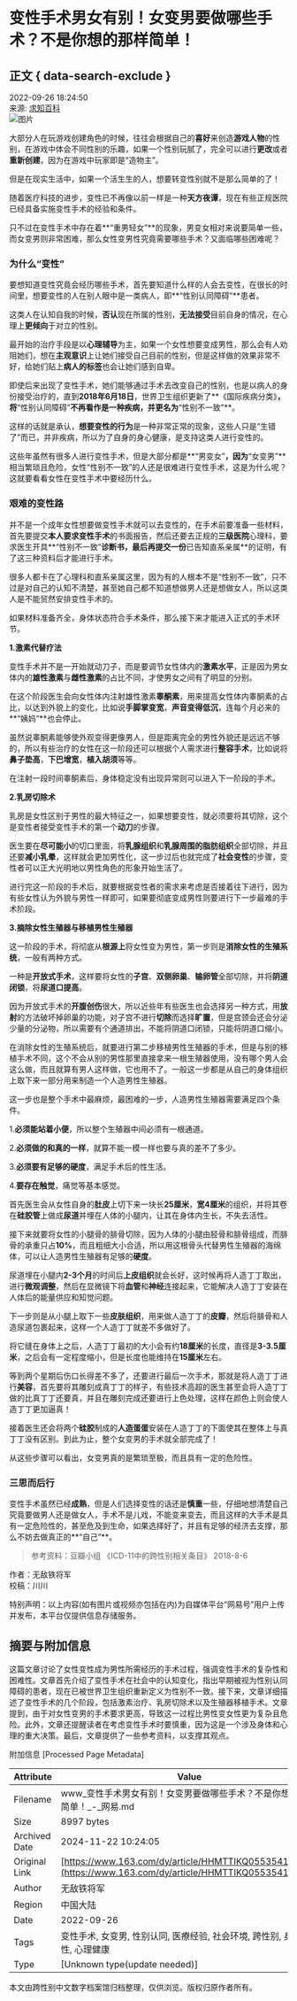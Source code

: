 # 变性手术男女有别！女变男要做哪些手术？不是你想的那样简单！

## 正文 { data-search-exclude }


2022-09-26 18:24:50  
来源: [求知百科](https://www.163.com/dy/media/T1650005913682.html)  
![图片](https://static.ws.126.net/163/f2e/dy_media/dy_media/static/images/ipLocation.f6d00eb.svg)

大部分人在玩游戏创建角色的时候，往往会根据自己的**喜好**来创造**游戏人物**的性别，在游戏中体会不同性别的乐趣，如果一个性别玩腻了，完全可以进行**更改**或者**重新创建**，因为在游戏中玩家即是“造物主”。

但是在现实生活中，如果一个活生生的人，想要转变性别就不是那么简单的了！

随着医疗科技的进步，变性已不再像以前一样是一种**天方夜谭**，现在有些正规医院已经具备实施变性手术的经验和条件。

只不过在变性手术中存在着**“重男轻女”**的现象，男变女相对来说要简单一些，而女变男则非常困难，那么女性变男性究竟需要哪些手术？又面临哪些困难呢？

### 为什么“变性”

要想知道变性究竟会经历哪些手术，首先要知道什么样的人会去变性，在很长的时间里，想要变性的人在别人眼中是一类病人，即**“性别认同障碍”**患者。

这类人在认知自我的时候，**否认**现在所属的性别，**无法接受**目前自身的情况，在心理上**更倾向**于对立的性别。

最开始的治疗手段是以**心理辅导**为主，如果一个女性想要变成男性，那么会有人劝阻她们，想在**主观意识**上让她们接受自己目前的性别，但是这样做的效果非常不好，给她们贴上**病人的标签**也会让她们感到自卑。

即使后来出现了变性手术，她们能够通过手术去改变自己的性别，也是以病人的身份接受治疗的，直到**2018年6月18日**，世界卫生组织更新了**《国际疾病分类》**，将**“性别认同障碍”**不再看作是一种疾病，并更名为**“性别不一致”**。

这样的话就是承认，**想要变性的行为**是一种非常正常的现象，这些人只是“生错了”而已，并非疾病，所以为了自身的身心健康，是支持这类人进行变性的。

这些年虽然有很多人进行变性手术，但是大部分都是**“男变女”**，因为**“女变男”**相当繁琐且危险，女性“性别不一致”的人还是很难进行变性手术，这是为什么呢？这就要看看女性在变性手术中要经历什么。

### 艰难的变性路

并不是一个成年女性想要做变性手术就可以去变性的，在手术前要准备一些材料，首先要提交**本人要求变性手术**的书面报告，然后还要去正规的**三级医院**心理科，要求医生开具**“性别不一致”**诊断书，最后再提交一份**已告知直系亲属**的证明，有了这三种资料后才能进行手术。

很多人都卡在了心理科和直系亲属这里，因为有的人根本不是“性别不一致”，只不过是对自己的认知不清楚，甚至她自己都不知道想做男人还是想做女人，所以这类人是不能贸然安排变性手术的。

如果材料准备齐全，身体状态符合手术条件，那么接下来才能进入正式的手术环节。

**1.激素代替疗法**

变性手术并不是一开始就动刀子，而是要调节女性体内的**激素水平**，正是因为男女体内的**雄性激素**与**雌性激素**的占比不同，才使男女之间有了明显的分别。

在这个阶段医生会向女性体内注射雄性激素**睾酮素**，用来提高女性体内睾酮素的占比，以达到外貌上的变化，比如说**手脚掌变宽**，**声音变得低沉**，连每个月必来的**“姨妈”**也会停止。

虽然说睾酮素能够使外观变得更像男人，但是距离完全的男性外貌还是远远不够的，所以有些治疗的女性在这一阶段还可以根据个人需求进行**整容手术**，比如说将**鼻子垫高**，**下巴增宽**，**植入胡须**等等。

在注射一段时间睾酮素后，身体稳定没有出现异常则可以进入下一阶段的手术。

**2.乳房切除术**

乳房是女性区别于男性的最大特征之一，如果想要变性，就必须要将其切除，这个是变性者接受变性手术的第一个**动刀**的步骤。

医生要在**尽可能小**的切口里面，将**乳腺组织**和**乳腺周围的脂肪组织**全部切除，并且还要**减小乳晕**，这样就会更加男性化，这一步过后也就完成了**社会变性**的步骤，变性者可以正大光明地以男性角色的形象开始生活了。

进行完这一阶段的手术后，就要根据变性者的需求来考虑是否接着往下进行，因为有些女性认为外貌与男性一样即可，如果要彻底变成男性则要进行下一步最难的手术阶段。

**3.摘除女性生殖器与移植男性生殖器**

这一阶段的手术，将彻底从**根源上**将女性变为男性，第一步则是**消除女性的生殖系统**，一般有两种方式。

一种是**开放式手术**，这样要将女性的**子宫**、**双侧卵巢**、**输卵管**全部切除，并将**阴道闭锁**，将**尿道口提高**。

因为开放式手术的**开腹创伤**很大，所以近些年有些医生也会选择另一种方式，用**放射**的方法破坏掉卵巢的功能，对子宫不进行**切除**而选择**旷置**，但是宫颈会还会分泌少量的分泌物，所以需要有个通道排出，不能将阴道口闭锁，只能将阴道口缩小。

在消除女性的生殖系统后，就要进行第二步移植男性生殖器的手术，但是与别的移植手术不同，这个不会从别的男性那里直接拿来一根生殖器使用，没有哪个男人会这么做，而且就算有男人这样做，它也用不了。一般这一步都是从自己的身体组织上取下来一部分用来制造一个人造男性生殖器。

这一步也是整个手术中最麻烦，最困难的一步，人造男性生殖器需要满足四个条件。

1.**必须能站着小便**，所以整个生殖器中间必须有一根通道。

2.**必须做的和真的一样**，就算不能一模一样也要与真的差不了多少。

3.**必须要有足够的硬度**，满足手术后的性生活。

4.**要存在触觉**，痛觉等基本感觉。

首先医生会从女性自身的**肚皮**上切下来一块长**25厘米**，**宽4厘米**的组织，并将其卷在**硅胶管**上做成**尿道**并埋在人体的小腿内，让其在身体内生长，不失去活性。

接下来就要将女性的小腿骨的腓骨切除，因为人体的小腿由胫骨和腓骨组成，而腓骨的承重只占**10%**，而且粗细大小合适，所以用这根骨头代替男性生殖器的海绵体，可以让人造男性生殖器有足够的**硬度**。

尿道埋在小腿内**2-3个月**的时间后**上皮组织**就会长好，这时候再将人造丁丁取出，进行**微观调整**，然后在显微镜下将**血管**和**神经**连接起来，它能解决人造丁丁安装在人体后的能量供应和知觉问题。

下一步则是从小腿上取下一些**皮肤组织**，用来做人造丁丁的**皮瓣**，然后将腓骨和人造尿道包裹起来，这样一个人造丁丁就差不多做好了。

将它缝在身体上之后，人造丁丁最初的大小会有约**18厘米**的长度，直径是**3-3.5厘米**，之后会有一定程度缩小，但是长度也能维持在**15厘米**左右。

等到两个星期后伤口长得差不多了，还要进行最后一次手术，那就是将人造丁丁进行**美容**，首先要将其雕刻成真丁丁的样子，有些技术高超的医生甚至会将人造丁丁做的比真丁丁还要真，并且在雕刻完成还要进行上色处理，这样在颜色上则会使人造丁丁更加逼真！

接着医生还会将两个**硅胶**制成的**人造蛋蛋**安装在人造丁丁的下面使其在整体上与真丁丁没有区别。到此为止，整个女变男的手术就全部完成了！

从这些步骤可以看出，女变男真的是繁琐至极，而且具有一定的危险性。

### 三思而后行

变性手术虽然已经**成熟**，但是人们选择变性的话还是**慎重**一些，仔细地想清楚自己究竟要做男人还是做女人，手术不是儿戏，不能变来变去，而且这样的大手术是具有一定危险性的，甚至危及到生命，如果选择好了，并且有足够的经济去支撑，那么不妨去做真正的**“自己”**。

> 参考资料：豆瓣小组 《ICD-11中的跨性别相关条目》 2018-8-6

作者：无敌铁将军  
校稿：川川  

特别声明：以上内容(如有图片或视频亦包括在内)为自媒体平台“网易号”用户上传并发布，本平台仅提供信息存储服务。

## 摘要与附加信息

<!-- tcd_abstract -->
这篇文章讨论了女性变性成为男性所需经历的手术过程，强调变性手术的复杂性和困难性。文章首先介绍了变性手术在社会中的认知变化，指出早期被视为性别认同障碍的患者，现在已被世界卫生组织重新定义为性别不一致。接下来，文章详细描述了变性手术的几个阶段，包括激素治疗、乳房切除术以及生殖器移植手术。文章提到，由于对女性变男的手术要求更高，导致这一过程比男性变女性更为复杂且危险。此外，文章还提醒读者在考虑变性手术时要慎重，因为这是一个涉及身体和心理的重大决策。最后，文章提供了一些参考资料，以支撑其观点。
<!-- tcd_abstract_end -->

附加信息 [Processed Page Metadata]

| Attribute       | Value                                  |
|-----------------|----------------------------------------|
| Filename        | www_变性手术男女有别！女变男要做哪些手术？不是你想的那样简单！_-_网易.md                             |
| Size            | 8997 bytes                           |
| Archived Date   | 2024-11-22 10:24:05                             |
| Original Link   | [https://www.163.com/dy/article/HHMTTIKQ0553541P.html](https://www.163.com/dy/article/HHMTTIKQ0553541P.html)                       |
| Author          | 无敌铁将军                               |
| Region          | 中国大陆                               |
| Date            | 2022-09-26                                 |
| Tags            | 变性手术, 女变男, 性别认同, 医療经验, 社会环境, 跨性别, 身体变性, 心理健康                                 |
| Type            | [Unknown type(update needed)]                                 |
<!-- tcd_table_end -->

本文由跨性别中文数字档案馆归档整理，仅供浏览。版权归原作者所有。
